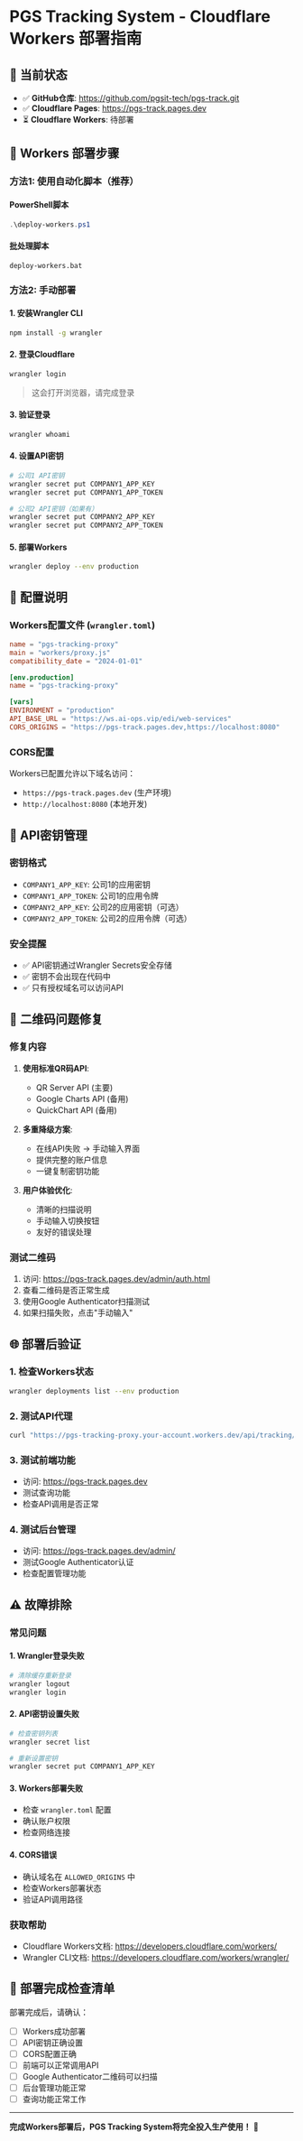 # PGS Tracking System - Cloudflare Workers 部署指南

## 🎯 当前状态

- ✅ **GitHub仓库**: https://github.com/pgsit-tech/pgs-track.git
- ✅ **Cloudflare Pages**: https://pgs-track.pages.dev
- ⏳ **Cloudflare Workers**: 待部署

## 🚀 Workers 部署步骤

### 方法1: 使用自动化脚本（推荐）

#### PowerShell脚本
```powershell
.\deploy-workers.ps1
```

#### 批处理脚本
```batch
deploy-workers.bat
```

### 方法2: 手动部署

#### 1. 安装Wrangler CLI
```bash
npm install -g wrangler
```

#### 2. 登录Cloudflare
```bash
wrangler login
```
> 这会打开浏览器，请完成登录

#### 3. 验证登录
```bash
wrangler whoami
```

#### 4. 设置API密钥
```bash
# 公司1 API密钥
wrangler secret put COMPANY1_APP_KEY
wrangler secret put COMPANY1_APP_TOKEN

# 公司2 API密钥（如果有）
wrangler secret put COMPANY2_APP_KEY
wrangler secret put COMPANY2_APP_TOKEN
```

#### 5. 部署Workers
```bash
wrangler deploy --env production
```

## 🔧 配置说明

### Workers配置文件 (`wrangler.toml`)
```toml
name = "pgs-tracking-proxy"
main = "workers/proxy.js"
compatibility_date = "2024-01-01"

[env.production]
name = "pgs-tracking-proxy"

[vars]
ENVIRONMENT = "production"
API_BASE_URL = "https://ws.ai-ops.vip/edi/web-services"
CORS_ORIGINS = "https://pgs-track.pages.dev,https://localhost:8080"
```

### CORS配置
Workers已配置允许以下域名访问：
- `https://pgs-track.pages.dev` (生产环境)
- `http://localhost:8080` (本地开发)

## 🔐 API密钥管理

### 密钥格式
- `COMPANY1_APP_KEY`: 公司1的应用密钥
- `COMPANY1_APP_TOKEN`: 公司1的应用令牌
- `COMPANY2_APP_KEY`: 公司2的应用密钥（可选）
- `COMPANY2_APP_TOKEN`: 公司2的应用令牌（可选）

### 安全提醒
- ✅ API密钥通过Wrangler Secrets安全存储
- ✅ 密钥不会出现在代码中
- ✅ 只有授权域名可以访问API

## 📱 二维码问题修复

### 修复内容
1. **使用标准QR码API**: 
   - QR Server API (主要)
   - Google Charts API (备用)
   - QuickChart API (备用)

2. **多重降级方案**:
   - 在线API失败 → 手动输入界面
   - 提供完整的账户信息
   - 一键复制密钥功能

3. **用户体验优化**:
   - 清晰的扫描说明
   - 手动输入切换按钮
   - 友好的错误处理

### 测试二维码
1. 访问: https://pgs-track.pages.dev/admin/auth.html
2. 查看二维码是否正常生成
3. 使用Google Authenticator扫描测试
4. 如果扫描失败，点击"手动输入"

## 🌐 部署后验证

### 1. 检查Workers状态
```bash
wrangler deployments list --env production
```

### 2. 测试API代理
```bash
curl "https://pgs-tracking-proxy.your-account.workers.dev/api/tracking/v5/tracking?trackingRef=test"
```

### 3. 测试前端功能
- 访问: https://pgs-track.pages.dev
- 测试查询功能
- 检查API调用是否正常

### 4. 测试后台管理
- 访问: https://pgs-track.pages.dev/admin/
- 测试Google Authenticator认证
- 检查配置管理功能

## ⚠️ 故障排除

### 常见问题

#### 1. Wrangler登录失败
```bash
# 清除缓存重新登录
wrangler logout
wrangler login
```

#### 2. API密钥设置失败
```bash
# 检查密钥列表
wrangler secret list

# 重新设置密钥
wrangler secret put COMPANY1_APP_KEY
```

#### 3. Workers部署失败
- 检查 `wrangler.toml` 配置
- 确认账户权限
- 检查网络连接

#### 4. CORS错误
- 确认域名在 `ALLOWED_ORIGINS` 中
- 检查Workers部署状态
- 验证API调用路径

### 获取帮助
- Cloudflare Workers文档: https://developers.cloudflare.com/workers/
- Wrangler CLI文档: https://developers.cloudflare.com/workers/wrangler/

## 🎉 部署完成检查清单

部署完成后，请确认：

- [ ] Workers成功部署
- [ ] API密钥正确设置
- [ ] CORS配置正确
- [ ] 前端可以正常调用API
- [ ] Google Authenticator二维码可以扫描
- [ ] 后台管理功能正常
- [ ] 查询功能正常工作

---

**完成Workers部署后，PGS Tracking System将完全投入生产使用！** 🚀
